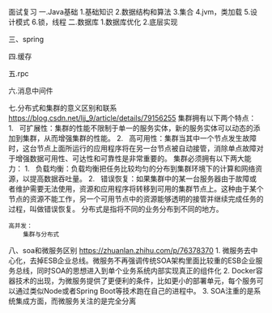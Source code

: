 面试复习
一.Java基础
  1.基础知识
  2.数据结构和算法
  3.集合
  4.jvm，类加载
  5.设计模式 
  6.锁，线程
二.数据库
  1.数据库优化
  2.底层实现
  
三、spring

四.缓存  

五.rpc  

六.消息中间件

七.分布式和集群的意义区别和联系 https://blog.csdn.net/ljj_9/article/details/79156255
    集群拥有以下两个特点：
        1.   可扩展性：集群的性能不限制于单一的服务实体，新的服务实体可以动态的添加到集群，从而增强集群的性能。
        2.   高可用性：集群当其中一个节点发生故障时，这台节点上面所运行的应用程序将在另一台节点被自动接管，消除单点故障对于增强数据可用性、可达性和可靠性是非常重要的。
    集群必须拥有以下两大能力：
        1.   负载均衡：负载均衡把任务比较均匀的分布到集群环境下的计算和网络资源，以提高数据吞吐量。
        2.   错误恢复：如果集群中的某一台服务器由于故障或者维护需要无法使用，资源和应用程序将转移到可用的集群节点上。这种由于某个节点的资源不能工作，另一个可用节点中的资源能够透明的接管并继续完成任务的过程，叫做错误恢复。
    分布式是指将不同的业务分布到不同的地方。
    
    高并发：
        集群与分布式
        
八、soa和微服务区别 https://zhuanlan.zhihu.com/p/76378370
    1. 微服务去中心化，去掉ESB企业总线。微服务不再强调传统SOA架构里面比较重的ESB企业服务总线，同时SOA的思想进入到单个业务系统内部实现真正的组件化
    2. Docker容器技术的出现，为微服务提供了更便利的条件，比如更小的部署单元，每个服务可以通过类似Node或者Spring Boot等技术跑在自己的进程中。
    3. SOA注重的是系统集成方面，而微服务关注的是完全分离
    
    

